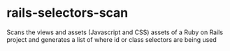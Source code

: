 rails-selectors-scan
===================

Scans the views and assets (Javascript and CSS) assets of a Ruby on Rails project and generates a list of where id or class selectors are being used
